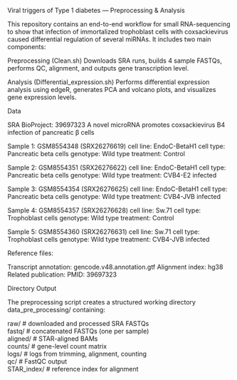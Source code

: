 Viral triggers of Type 1 diabetes — Preprocessing & Analysis

This repository contains an end-to-end workflow for small RNA-sequencing to show that infection of immortalized trophoblast cells with coxsackievirus caused differential regulation of several miRNAs.
It includes two main components:

Preprocessing (Clean.sh)
Downloads SRA runs, builds 4 sample FASTQs, performs QC, alignment, and outputs gene transcription level.

Analysis (Differential_expression.sh)
Performs differential expression analysis using edgeR, generates PCA and volcano plots, and visualizes gene expression levels.

Data

SRA BioProject: 39697323
A novel microRNA promotes coxsackievirus B4 infection of pancreatic β cells

Sample 1: GSM8554348 (SRX26276619)
cell line: EndoC-BetaH1
cell type: Pancreatic beta cells
genotype: Wild type
treatment: Control

Sample 2: GSM8554351 (SRX26276622)
cell line: EndoC-BetaH1
cell type: Pancreatic beta cells
genotype: Wild type
treatment: CVB4-E2 infected

Sample 3: GSM8554354 (SRX26276625)
cell line: EndoC-BetaH1
cell type: Pancreatic beta cells
genotype: Wild type
treatment: CVB4-JVB infected

Sample 4: GSM8554357 (SRX26276628)
cell line: Sw.71
cell type: Trophoblast cells
genotype: Wild type
treatment: Control

Sample 5: GSM8554360 (SRX26276631)
cell line: Sw.71
cell type: Trophoblast cells
genotype: Wild type
treatment: CVB4-JVB infected

Reference files:

Transcript annotation: gencode.v48.annotation.gtf
Alignment index: hg38
Related publication:
PMID: 39697323

Directory Output

The preprocessing script creates a structured working directory data_pre_processing/ containing:

raw/      # downloaded and processed SRA FASTQs  
fastq/    # concatenated FASTQs (one per sample)  
aligned/  # STAR-aligned BAMs  
counts/   # gene-level count matrix  
logs/     # logs from trimming, alignment, counting  
qc/       # FastQC output  
STAR_index/  # reference index for alignment  

